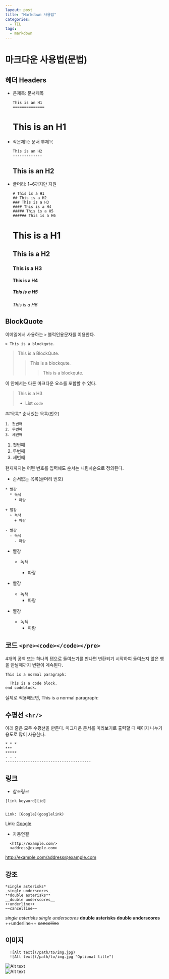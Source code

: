 ```yaml
---
layout: post
title: "Markdown 사용법"
categories:
  - TIL
tags:
  - markdown
---
```

마크다운 사용법(문법)
=====================

헤더 Headers
------------

-	큰제목: 문서제목

	```
	This is an H1
	==============
	```

	This is an H1
	=============

-	작은제목: 문서 부제목

	```
	This is an H2
	-------------
	```

	This is an H2
	-------------

-	글머리: 1~6까지만 지원

	```
	# This is a H1
	## This is a H2
	### This is a H3
	#### This is a H4
	##### This is a H5
	###### This is a H6
	```

	This is a H1
	============

	This is a H2
	------------

	### This is a H3

	#### This is a H4

	##### This is a H5

	###### This is a H6

BlockQuote
----------

이메일에서 사용하는 `>` 블럭인용문자를 이용한다.

```
> This is a blockqute.
```

> This is a BlockQute.
>
> > This is a blockqute.
> >
> > > This is a blockqute.

이 안에서는 다른 마크다운 요소를 포함할 수 있다.

> This is a H3
>
> -	List `code`

##목록* 순서있는 목록(번호)

```
1. 첫번째
2. 두번째
3. 세번째
```

1.	첫번째
2.	두번째
3.	세번째

현재까지는 어떤 번호를 입력해도 순서는 내림차순으로 정의된다.

-	순서없는 목록(글머리 번호)

```
* 빨강
  * 녹색
    * 파랑

+ 빨강
  + 녹색
    + 파랑

- 빨강
  - 녹색
    - 파랑
```

-	빨강

	-	녹색

		-	파랑

-	빨강

	-	녹색
		-	파랑

-	빨강

	-	녹색
		-	파랑

코드 `<pre><code></code></pre>`
-------------------------------

4개의 공백 또는 하나의 탭으로 들여쓰기를 만나면 변환되기 시작하여 들여쓰지 않은 행을 만날때까지 변환이 계속된다.

```
This is a normal paragraph:

  This is a code block.
end codeblock.
```

실제로 적용해보면, This is a normal paragraph:

수평선 `<hr/>`
--------------

아래 줄은 모두 수평선을 만든다. 마크다운 문서를 미리보기로 출력할 때 페이지 나누기 용도로 많이 사용한다.

```
* * *
***
*****
- - -
--------------------------------------
```

링크
----

-	참조링크  

```
[link keyword][id]


Link: [Google](googlelink)

```

Link: [Google](https://google.com)

-	자동연결

```
  <http://example.com/>
  <address@example.com>
```

http://example.com/address@example.com

강조
----

```
*single asterisks*
_single underscores_
**double asterisks**
__double underscores__
++underline++
~~cancelline~~
```

*single asterisks* *single underscores* **double asterisks** **double underscores** ++underline++ ~~cancelline~~

이미지
------

```
  ![Alt text](/path/to/img.jpg)
  ![Alt text](/path/to/img.jpg "Optional title")
```

![Alt text](/path/to/crystal.png)  
![Alt text](/path/to/crystal.png)
